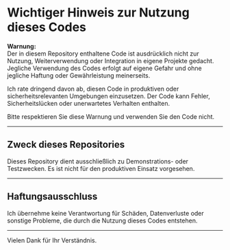 # Wichtiger Hinweis zur Nutzung dieses Codes

**Warnung:**  
Der in diesem Repository enthaltene Code ist ausdrücklich nicht zur Nutzung, Weiterverwendung oder Integration in eigene Projekte gedacht. Jegliche Verwendung des Codes erfolgt auf eigene Gefahr und ohne jegliche Haftung oder Gewährleistung meinerseits.

Ich rate dringend davon ab, diesen Code in produktiven oder sicherheitsrelevanten Umgebungen einzusetzen. Der Code kann Fehler, Sicherheitslücken oder unerwartetes Verhalten enthalten.

Bitte respektieren Sie diese Warnung und verwenden Sie den Code nicht.

---

## Zweck dieses Repositories

Dieses Repository dient ausschließlich zu Demonstrations- oder Testzwecken. Es ist nicht für den produktiven Einsatz vorgesehen.

---

## Haftungsausschluss

Ich übernehme keine Verantwortung für Schäden, Datenverluste oder sonstige Probleme, die durch die Nutzung dieses Codes entstehen.

---

Vielen Dank für Ihr Verständnis.
